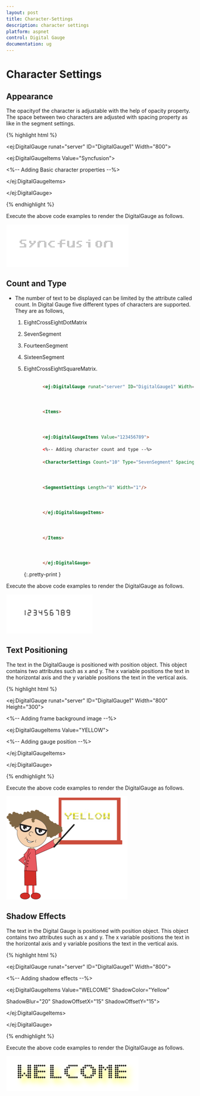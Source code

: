 ```yaml
---
layout: post
title: Character-Settings
description: character settings
platform: aspnet
control: Digital Gauge
documentation: ug
---
```


# Character Settings

## Appearance

The opacityof the character is adjustable with the help of opacity property. The space between two characters are adjusted with spacing property as like in the segment settings.



{% highlight html %}

<ej:DigitalGauge runat="server" ID="DigitalGauge1" Width="800">



<Items>



<ej:DigitalGaugeItems Value="Syncfusion">

<%-- Adding Basic character properties --%>

<CharacterSettings Opacity="0.3" Spacing="3" />



</ej:DigitalGaugeItems>



</Items>



</ej:DigitalGauge>

{% endhighlight %}

Execute the above code examples to render the DigitalGauge as follows.



![](Character-Settings_images/Character-Settings_img1.png)





## Count and Type

* The number of text to be displayed can be limited by the attribute called count. In Digital Gauge five different types of characters are supported. They are as follows, 
  
  1. EightCrossEightDotMatrix
  
  2. SevenSegment
  
  3. FourteenSegment
  
  4. SixteenSegment 
  
  5. EightCrossEightSquareMatrix.



     ~~~ html

            <ej:DigitalGauge runat="server" ID="DigitalGauge1" Width="800">



            <Items>



            <ej:DigitalGaugeItems Value="123456789">

            <%-- Adding character count and type --%>

            <CharacterSettings Count="10" Type="SevenSegment" Spacing="10" />



            <SegmentSettings Length="8" Width="1"/>



            </ej:DigitalGaugeItems>



            </Items>



            </ej:DigitalGauge>

     ~~~
     {:.pretty-print }

Execute the above code examples to render the DigitalGauge as follows.



![](Character-Settings_images/Character-Settings_img2.png)





## Text Positioning

The text in the DigitalGauge is positioned with position object. This object contains two attributes such as x and y. The x variable positions the text in the horizontal axis and the y variable positions the text in the vertical axis.



{% highlight html %}

<ej:DigitalGauge runat="server" ID="DigitalGauge1" Width="800" Height="300">

<%-- Adding frame background image --%>

<Frame BackgroundImageUrl="../Content/images/gauge/Board1.jpg"/>



<Items>



<ej:DigitalGaugeItems Value="YELLOW">



<%-- Adding gauge position --%>



<Position X="80" Y="10"/>



<SegmentSettings Color="Yellow"/>



</ej:DigitalGaugeItems>



</Items>



</ej:DigitalGauge>

{% endhighlight %}

Execute the above code examples to render the DigitalGauge as follows.



![](Character-Settings_images/Character-Settings_img3.png)





## Shadow Effects

The text in the Digital Gauge is positioned with position object. This object contains two attributes such as x and y. The x variable positions the text in the horizontal axis and y variable positions the text in the vertical axis.



{% highlight html %}

<ej:DigitalGauge runat="server" ID="DigitalGauge1" Width="800">



<Items>



<%-- Adding shadow effects --%>



<ej:DigitalGaugeItems Value="WELCOME" ShadowColor="Yellow"



ShadowBlur="20" ShadowOffsetX="15" ShadowOffsetY="15">



<SegmentSettings Length="3" Width="3"/>



</ej:DigitalGaugeItems>



</Items>



</ej:DigitalGauge>

{% endhighlight %}

Execute the above code examples to render the DigitalGauge as follows.



![](Character-Settings_images/Character-Settings_img4.png)





